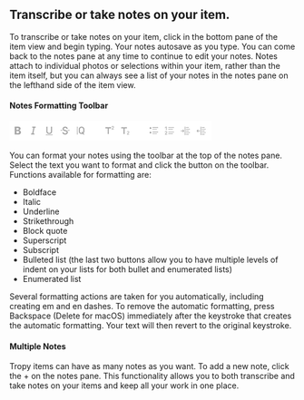 ## Transcribe or take notes on your item.

To transcribe or take notes on your item, click in the bottom pane of the item view and begin typing. Your notes autosave as you type. You can come back to the notes pane at any time to continue to edit your notes. Notes attach to individual photos or selections within your item, rather than the item itself, but you can always see a list of your notes in the notes pane on the lefthand side of the item view.

#### Notes Formatting Toolbar

![](/assets/notes-toolbar.png)

You can format your notes using the toolbar at the top of the notes pane. Select the text you want to format and click the button on the toolbar. Functions available for formatting are:

* Boldface
* Italic
* Underline
* Strikethrough
* Block quote
* Superscript
* Subscript
* Bulleted list \(the last two buttons allow you to have multiple levels of indent on your lists for both bullet and enumerated lists\)
* Enumerated list

Several formatting actions are taken for you automatically, including creating em and en dashes. To remove the automatic formatting, press Backspace \(Delete for macOS\) immediately after the keystroke that creates the automatic formatting. Your text will then revert to the original keystroke.



#### Multiple Notes

Tropy items can have as many notes as you want. To add a new note, click the + on the notes pane. This functionality allows you to both transcribe and take notes on your items and keep all your work in one place.

